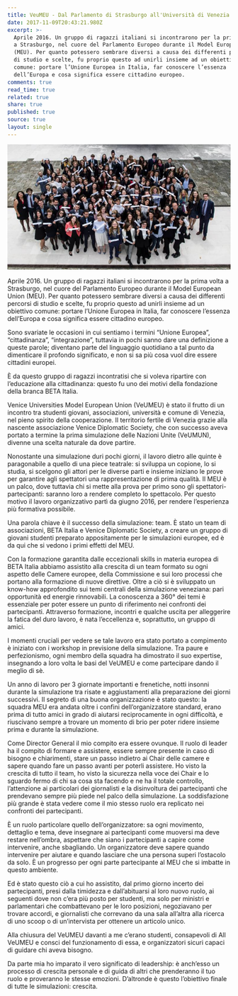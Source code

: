 ```yaml
---
title: VeuMEU - Dal Parlamento di Strasburgo all'Università di Venezia
date: 2017-11-09T20:43:21.980Z
excerpt: >-
  Aprile 2016. Un gruppo di ragazzi italiani si incontrarono per la prima volta
  a Strasburgo, nel cuore del Parlamento Europeo durante il Model European Union
  (MEU). Per quanto potessero sembrare diversi a causa dei differenti percorsi
  di studio e scelte, fu proprio questo ad unirli insieme ad un obiettivo
  comune: portare l’Unione Europea in Italia, far conoscere l’essenza
  dell’Europa e cosa significa essere cittadino europeo.
comments: true
read_time: true
related: true
share: true
published: true
source: true
layout: single
---
```

![undefined](/assets/images/all-veumeu.jpg)

Aprile 2016. Un gruppo di ragazzi italiani si incontrarono per la prima volta a Strasburgo, nel cuore del Parlamento Europeo durante il Model European Union (MEU). Per quanto potessero sembrare diversi a causa dei differenti percorsi di studio e scelte, fu proprio questo ad unirli insieme ad un obiettivo comune: portare l’Unione Europea in Italia, far conoscere l’essenza dell’Europa e cosa significa essere cittadino europeo.

Sono svariate le occasioni in cui sentiamo i termini “Unione Europea”, “cittadinanza”, “integrazione”, tuttavia in pochi sanno dare una definizione a queste parole; diventano parte del linguaggio quotidiano a tal punto da dimenticare il profondo significato, e non si sa più cosa vuol dire essere cittadini europei.

È da questo gruppo di ragazzi incontratisi che si voleva ripartire con l’educazione alla cittadinanza: questo fu uno dei motivi della fondazione della branca BETA Italia.

Venice Universities Model European Union (VeUMEU) è stato il frutto di un incontro tra studenti giovani, associazioni, università e comune di Venezia, nel pieno spirito della cooperazione. Il territorio fertile di Venezia grazie alla nascente associazione Venice Diplomatic Society, che con successo aveva portato a termine la prima simulazione delle Nazioni Unite (VeUMUN), divenne una scelta naturale da dove partire.

Nonostante una simulazione duri pochi giorni, il lavoro dietro alle quinte è paragonabile a quello di una piece teatrale: si sviluppa un copione, lo si studia, si scelgono gli attori per le diverse parti e insieme iniziano le prove per garantire agli spettatori una rappresentazione di prima qualità. Il MEU è un palco, dove tuttavia chi si mette alla prova per primo sono gli spettatori-partecipanti: saranno loro a rendere completo lo spettacolo. Per questo motivo il lavoro organizzativo partì da giugno 2016, per rendere l’esperienza più formativa possibile.

Una parola chiave è il successo della simulazione: team. È stato un team di associazioni, BETA Italia e Venice Diplomatic Society, a creare un gruppo di giovani studenti preparato appositamente per le simulazioni europee, ed è da qui che si vedono i primi effetti del MEU.

Con la formazione garantita dalle eccezionali skills in materia europea di BETA Italia abbiamo assistito alla crescita di un team formato su ogni aspetto delle Camere europee, della Commissione e sui loro processi che portano alla formazione di nuove direttive. Oltre a ciò si è sviluppato un know-how approfondito sui temi centrali della simulazione veneziana: pari opportunità ed energie rinnovabili. La conoscenza a 360° dei temi è essenziale per poter essere un punto di riferimento nei confronti dei partecipanti. Attraverso formazione, incontri e qualche uscita per alleggerire la fatica del duro lavoro, è nata l’eccellenza e, soprattutto, un gruppo di amici.

I momenti cruciali per vedere se tale lavoro era stato portato a compimento è iniziato con i workshop in previsione della simulazione. Tra paure e perfezionismo, ogni membro della squadra ha dimostrato il suo expertise, insegnando a loro volta le basi del VeUMEU e come partecipare dando il meglio di sè.

Un anno di lavoro per 3 giornate importanti e frenetiche, notti insonni durante la simulazione tra risate e aggiustamenti alla preparazione dei giorni successivi. Il segreto di una buona organizzazione è stato questo: la squadra MEU era andata oltre i confini dell’organizzatore standard, erano prima di tutto amici in grado di aiutarsi reciprocamente in ogni difficoltà, e riuscivano sempre a trovare un momento di brio per poter ridere insieme prima e durante la simulazione.

Come Director General il mio compito era essere ovunque. Il ruolo di leader ha il compito di formare e assistere, essere sempre presente in caso di bisogno e chiarimenti, stare un passo indietro ai Chair delle camere e sapere quando fare un passo avanti per poterli assistere. Ho visto la crescita di tutto il team, ho visto la sicurezza nella voce dei Chair e lo sguardo fermo di chi sa cosa sta facendo e ne ha il totale controllo, l’attenzione ai particolari dei giornalisti e la disinvoltura dei partecipanti che prendevano sempre più piede nel palco della simulazione. La soddisfazione più grande è stata vedere come il mio stesso ruolo era replicato nei confronti dei partecipanti.

È un ruolo particolare quello dell’organizzatore: sa ogni movimento, dettaglio e tema, deve insegnare ai partecipanti come muoversi ma deve restare nell’ombra, aspettare che siano i partecipanti a capire come intervenire, anche sbagliando. Un organizzatore deve sapere quando intervenire per aiutare e quando lasciare che una persona superi l’ostacolo da solo. È un progresso per ogni parte partecipante al MEU che si imbatte in questo ambiente.

Ed è stato questo ciò a cui ho assistito, dal primo giorno incerto dei partecipanti, presi dalla timidezza e dall’abituarsi al loro nuovo ruolo, ai seguenti dove non c’era più posto per studenti, ma solo per ministri e parlamentari che combattevano per le loro posizioni, negoziavano per trovare accordi, e giornalisti che correvano da una sala all’altra alla ricerca di uno scoop o di un’intervista per ottenere un articolo unico.

Alla chiusura del VeUMEU davanti a me c’erano studenti, consapevoli di All VeUMEU e consci del funzionamento di essa, e organizzatori sicuri capaci di guidare chi aveva bisogno.

Da parte mia ho imparato il vero significato di leadership: è anch’esso un processo di crescita personale e di guida di altri che prenderanno il tuo ruolo e proveranno le stesse emozioni. D’altronde è questo l’obiettivo finale di tutte le simulazioni: crescita.
